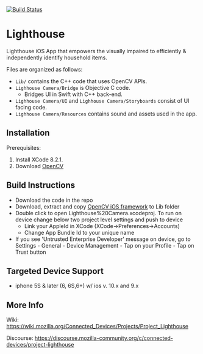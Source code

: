 [![Build Status](https://travis-ci.org/Yoric/camera-app.ios.svg?branch=master)](https://travis-ci.org/project-lighthouse/camera-app.ios)

# Lighthouse

Lighthouse iOS App that empowers the visually impaired to efficiently & independently identify household items.

Files are organized as follows:

- `Lib/` contains the C++ code that uses OpenCV APIs.
- `Lighhouse Camera/Bridge` is Objective C code.
  - Bridges UI in Swift with C++ back-end.
- `Lighhouse Camera/UI` and `Lighhouse Camera/Storyboards` consist of UI facing code.
- `Lighhouse Camera/Resources` contains sound and assets used in the app.

## Installation

Prerequisites:

1. Install XCode 8.2.1.
2. Download [OpenCV](http://opencv.org/downloads.html)


## Build Instructions

- Download the code in the repo
- Download, extract and copy [OpenCV iOS framework](http://opencv.org/downloads.html) to Lib folder
- Double click to open Lighthouse%20Camera.xcodeproj. To run on device change below two project level settings and push to device
  - Link your AppleId in XCode (XCode->Preferences->Accounts)
  - Change App Bundle Id to your unique name
- If you see 'Untrusted Enterprise Developer' message on device, go to Settings - General - Device Management - Tap on your Profile - Tap on Trust button

## Targeted Device Support

- iphone 5S & later (6, 6S,6+) w/ ios v. 10.x and 9.x

## More Info
Wiki: https://wiki.mozilla.org/Connected_Devices/Projects/Project_Lighthouse

Discourse: https://discourse.mozilla-community.org/c/connected-devices/project-lighthouse

